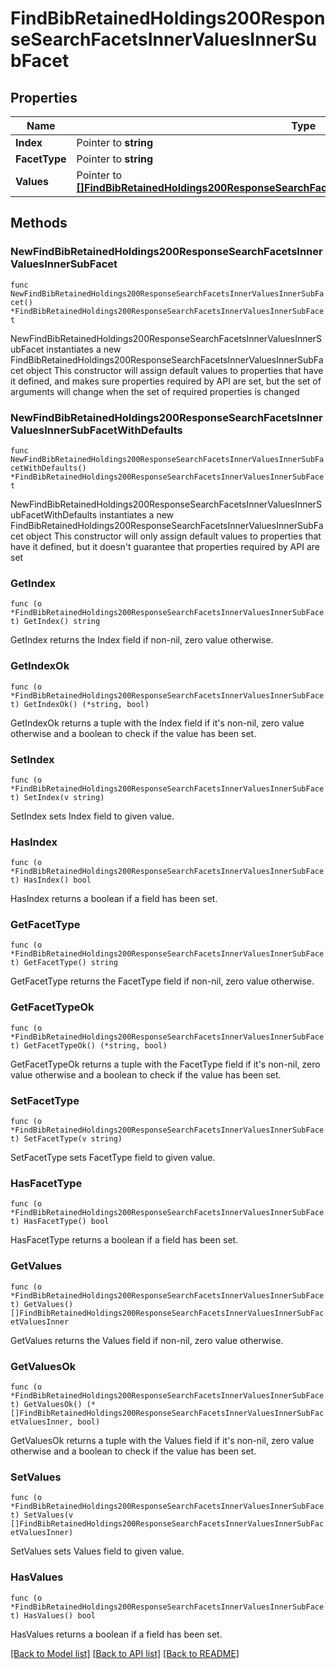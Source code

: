 # FindBibRetainedHoldings200ResponseSearchFacetsInnerValuesInnerSubFacet

## Properties

Name | Type | Description | Notes
------------ | ------------- | ------------- | -------------
**Index** | Pointer to **string** |  | [optional] 
**FacetType** | Pointer to **string** |  | [optional] 
**Values** | Pointer to [**[]FindBibRetainedHoldings200ResponseSearchFacetsInnerValuesInnerSubFacetValuesInner**](FindBibRetainedHoldings200ResponseSearchFacetsInnerValuesInnerSubFacetValuesInner.md) |  | [optional] 

## Methods

### NewFindBibRetainedHoldings200ResponseSearchFacetsInnerValuesInnerSubFacet

`func NewFindBibRetainedHoldings200ResponseSearchFacetsInnerValuesInnerSubFacet() *FindBibRetainedHoldings200ResponseSearchFacetsInnerValuesInnerSubFacet`

NewFindBibRetainedHoldings200ResponseSearchFacetsInnerValuesInnerSubFacet instantiates a new FindBibRetainedHoldings200ResponseSearchFacetsInnerValuesInnerSubFacet object
This constructor will assign default values to properties that have it defined,
and makes sure properties required by API are set, but the set of arguments
will change when the set of required properties is changed

### NewFindBibRetainedHoldings200ResponseSearchFacetsInnerValuesInnerSubFacetWithDefaults

`func NewFindBibRetainedHoldings200ResponseSearchFacetsInnerValuesInnerSubFacetWithDefaults() *FindBibRetainedHoldings200ResponseSearchFacetsInnerValuesInnerSubFacet`

NewFindBibRetainedHoldings200ResponseSearchFacetsInnerValuesInnerSubFacetWithDefaults instantiates a new FindBibRetainedHoldings200ResponseSearchFacetsInnerValuesInnerSubFacet object
This constructor will only assign default values to properties that have it defined,
but it doesn't guarantee that properties required by API are set

### GetIndex

`func (o *FindBibRetainedHoldings200ResponseSearchFacetsInnerValuesInnerSubFacet) GetIndex() string`

GetIndex returns the Index field if non-nil, zero value otherwise.

### GetIndexOk

`func (o *FindBibRetainedHoldings200ResponseSearchFacetsInnerValuesInnerSubFacet) GetIndexOk() (*string, bool)`

GetIndexOk returns a tuple with the Index field if it's non-nil, zero value otherwise
and a boolean to check if the value has been set.

### SetIndex

`func (o *FindBibRetainedHoldings200ResponseSearchFacetsInnerValuesInnerSubFacet) SetIndex(v string)`

SetIndex sets Index field to given value.

### HasIndex

`func (o *FindBibRetainedHoldings200ResponseSearchFacetsInnerValuesInnerSubFacet) HasIndex() bool`

HasIndex returns a boolean if a field has been set.

### GetFacetType

`func (o *FindBibRetainedHoldings200ResponseSearchFacetsInnerValuesInnerSubFacet) GetFacetType() string`

GetFacetType returns the FacetType field if non-nil, zero value otherwise.

### GetFacetTypeOk

`func (o *FindBibRetainedHoldings200ResponseSearchFacetsInnerValuesInnerSubFacet) GetFacetTypeOk() (*string, bool)`

GetFacetTypeOk returns a tuple with the FacetType field if it's non-nil, zero value otherwise
and a boolean to check if the value has been set.

### SetFacetType

`func (o *FindBibRetainedHoldings200ResponseSearchFacetsInnerValuesInnerSubFacet) SetFacetType(v string)`

SetFacetType sets FacetType field to given value.

### HasFacetType

`func (o *FindBibRetainedHoldings200ResponseSearchFacetsInnerValuesInnerSubFacet) HasFacetType() bool`

HasFacetType returns a boolean if a field has been set.

### GetValues

`func (o *FindBibRetainedHoldings200ResponseSearchFacetsInnerValuesInnerSubFacet) GetValues() []FindBibRetainedHoldings200ResponseSearchFacetsInnerValuesInnerSubFacetValuesInner`

GetValues returns the Values field if non-nil, zero value otherwise.

### GetValuesOk

`func (o *FindBibRetainedHoldings200ResponseSearchFacetsInnerValuesInnerSubFacet) GetValuesOk() (*[]FindBibRetainedHoldings200ResponseSearchFacetsInnerValuesInnerSubFacetValuesInner, bool)`

GetValuesOk returns a tuple with the Values field if it's non-nil, zero value otherwise
and a boolean to check if the value has been set.

### SetValues

`func (o *FindBibRetainedHoldings200ResponseSearchFacetsInnerValuesInnerSubFacet) SetValues(v []FindBibRetainedHoldings200ResponseSearchFacetsInnerValuesInnerSubFacetValuesInner)`

SetValues sets Values field to given value.

### HasValues

`func (o *FindBibRetainedHoldings200ResponseSearchFacetsInnerValuesInnerSubFacet) HasValues() bool`

HasValues returns a boolean if a field has been set.


[[Back to Model list]](../README.md#documentation-for-models) [[Back to API list]](../README.md#documentation-for-api-endpoints) [[Back to README]](../README.md)


